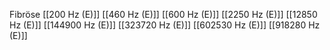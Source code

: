 Fibröse
[[200 Hz (E)]]
[[460 Hz (E)]]
[[600 Hz (E)]]
[[2250 Hz (E)]]
[[12850 Hz (E)]]
[[144900 Hz (E)]]
[[323720 Hz (E)]]
[[602530 Hz (E)]]
[[918280 Hz (E)]]